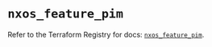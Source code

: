 # `nxos_feature_pim`

Refer to the Terraform Registry for docs: [`nxos_feature_pim`](https://registry.terraform.io/providers/ciscodevnet/nxos/0.5.10/docs/resources/feature_pim).
